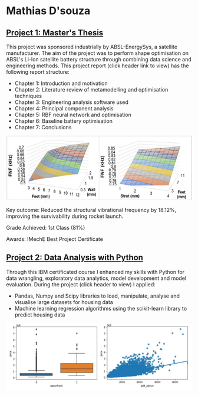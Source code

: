 # Mathias D'souza

## [Project 1: Master's Thesis](https://github.com/ds-mathias/thesis)

This project was sponsored industrially by ABSL-EnergySys, a satellite manufacturer. The aim of the project was to perform shape optimisation on ABSL's Li-Ion satellite battery structure through combining data science and engineering methods. This project report (click header link to view) has the following report structure:
- Chapter 1: Introduction and motivation
- Chapter 2: Literature review of metamodelling and optimisation techniques
- Chapter 3: Engineering analysis software used
- Chapter 4: Principal component analysis
- Chapter 5: RBF neural network and optimisation
- Chapter 6: Baseline battery optimisation
- Chapter 7: Conclusions

![](/images/FNF_.JPG)

Key outcome: Reduced the structural vibrational frequency by 18.12%, improving the survivability during rocket launch.

Grade Achieved: 1st Class (81%)

Awards: IMechE Best Project Certificate


## [Project 2: Data Analysis with Python](https://github.com/ds-mathias/IBM-data-analysis-with-python)
Through this IBM certificated course I enhanced my skills with Python for data wrangling, exploratory data analytics, model development and model evaluation. During the project (click header to view) I applied:
- Pandas, Numpy and Scipy libraries to load, manipulate, analyse and visualise large datasets for housing data
- Machine learning regression algorithms using the scikit-learn library to predict housing data

![](/images/plots.JPG)
